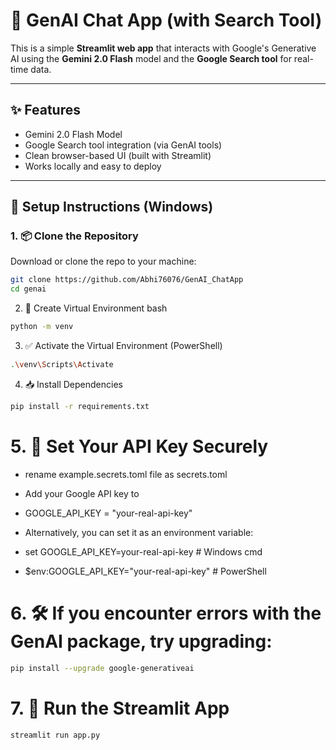 # 🧠 GenAI Chat App (with Search Tool)

This is a simple **Streamlit web app** that interacts with Google's Generative AI using the **Gemini 2.0 Flash** model and the **Google Search tool** for real-time data.

---

## ✨ Features

- Gemini 2.0 Flash Model  
- Google Search tool integration (via GenAI tools)  
- Clean browser-based UI (built with Streamlit)  
- Works locally and easy to deploy  

---

## 🚀 Setup Instructions (Windows)

### 1. 📦 Clone the Repository

Download or clone the repo to your machine:

```bash
git clone https://github.com/Abhi76076/GenAI_ChatApp
cd genai
```
2. 🐍 Create Virtual Environment
bash
```bash
python -m venv
```
3. ✅ Activate the Virtual Environment (PowerShell)
```bash
.\venv\Scripts\Activate
```
4. 📥 Install Dependencies
```bash
pip install -r requirements.txt
```
# 5. 🔐 Set Your API Key Securely
- rename example.secrets.toml file as secrets.toml
- Add your Google API key to 
- GOOGLE_API_KEY = "your-real-api-key"
- Alternatively, you can set it as an environment variable:

- set GOOGLE_API_KEY=your-real-api-key  # Windows cmd
- $env:GOOGLE_API_KEY="your-real-api-key"  # PowerShell

# 6. 🛠 If you encounter errors with the GenAI package, try upgrading:
```bash
pip install --upgrade google-generativeai
```
# 7. 🧠 Run the Streamlit App
```bash
streamlit run app.py
```